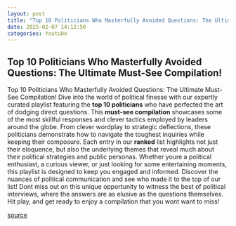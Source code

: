 ```yaml
---
layout: post
title: "Top 10 Politicians Who Masterfully Avoided Questions: The Ultimate Must-See Compilation!"
date: 2025-02-07 14:12:50
categories: Youtube
---
```


## Top 10 Politicians Who Masterfully Avoided Questions: The Ultimate Must-See Compilation!

Top 10 Politicians Who Masterfully Avoided Questions: The Ultimate Must-See Compilation!
Dive into the world of political finesse with our expertly curated playlist featuring the **top 10 politicians** who have perfected the art of dodging direct questions. This **must-see compilation** showcases some of the most skillful responses and clever tactics employed by leaders around the globe. 
From clever wordplay to strategic deflections, these politicians demonstrate how to navigate the toughest inquiries while keeping their composure. Each entry in our **ranked** list highlights not just their eloquence, but also the underlying themes that reveal much about their political strategies and public personas.
Whether youre a political enthusiast, a curious viewer, or just looking for some entertaining moments, this playlist is designed to keep you engaged and informed. Discover the nuances of political communication and see who made it to the top of our list!
Dont miss out on this unique opportunity to witness the best of political interviews, where the answers are as elusive as the questions themselves. Hit play, and get ready to enjoy a compilation that you wont want to miss!

[source](https://www.youtube.com/playlist?list=PL0cZAtbAu9PiwDhM-kR7bi6HNbPzPrztt)
